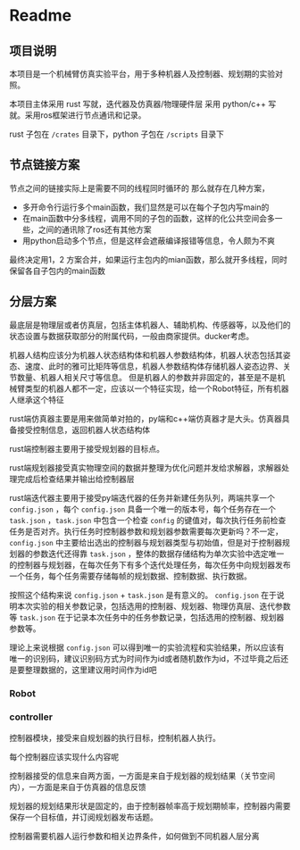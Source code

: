 # Readme

## 项目说明

本项目是一个机械臂仿真实验平台，用于多种机器人及控制器、规划期的实验对照。

本项目主体采用 rust 写就，迭代器及仿真器/物理硬件层 采用 python/c++ 写就。采用ros框架进行节点通讯和记录。

rust 子包在 `/crates` 目录下，python 子包在 `/scripts` 目录下

## 节点链接方案

节点之间的链接实际上是需要不同的线程同时循环的
那么就存在几种方案，

- 多开命令行运行多个main函数，我们显然是可以在每个子包内写main的
- 在main函数中分多线程，调用不同的子包的函数，这样的化公共空间会多一些，之间的通讯除了ros还有其他方案
- 用python启动多个节点，但是这样会遮蔽编译报错等信息，令人颇为不爽

最终决定用1，2 方案合并，如果运行主包内的mian函数，那么就开多线程，同时保留各自子包内的main函数

## 分层方案

最底层是物理层或者仿真层，包括主体机器人、辅助机构、传感器等，以及他们的状态设置与数据获取部分的附属代码，一般由商家提供。ducker考虑。

机器人结构应该分为机器人状态结构体和机器人参数结构体，机器人状态包括其姿态、速度、此时的雅可比矩阵等信息，机器人参数结构体存储机器人姿态边界、关节数量、机器人相关尺寸等信息。
但是机器人的参数并非固定的，甚至是不是机械臂类型的机器人都不一定，应该以一个特征实现，给一个Robot特征，所有机器人继承这个特征

rust端仿真器主要是用来做简单对拍的，py端和c++端仿真器才是大头。仿真器具备接受控制信息，返回机器人状态结构体

rust端控制器主要用于接受规划器的目标点。

rust端规划器接受真实物理空间的数据并整理为优化问题并发给求解器，求解器处理完成后检查结果并输出给控制器层

rust端迭代器主要用于接受py端迭代器的任务并新建任务队列，两端共享一个 `config.json` ，每个 `config.json` 具备一个唯一的版本号，每个任务存在一个 `task.json` ，`task.json` 中包含一个检查 `config` 的键值对，每次执行任务前检查任务是否对齐。执行任务时控制器参数和规划器参数需要每次更新吗？不一定，`config.json` 中主要给出选出的控制器与规划器类型与初始值，但是对于控制器规划器的参数迭代还得靠 `task.json` ，整体的数据存储结构为单次实验中选定唯一的控制器与规划器，在每次任务下有多个迭代处理任务，每次任务中向规划器发布一个任务，每个任务需要存储每帧的规划数据、控制数据、执行数据。

按照这个结构来说 `config.json` + `task.json` 是有意义的。
`config.json` 在于说明本次实验的相关参数记录，包括选用的控制器、规划器、物理仿真层、迭代参数等
`task.json` 在于记录本次任务中的任务参数记录，包括选用的控制器、规划器参数等。

理论上来说根据 `config.json` 可以得到唯一的实验流程和实验结果，所以应该有唯一的识别码，建议识别码方式为时间作为id或者随机数作为id，不过毕竟之后还是要整理数据的，这里建议用时间作为id吧

### Robot

### controller

控制器模块，接受来自规划器的执行目标，控制机器人执行。

每个控制器应该实现什么内容呢

控制器接受的信息来自两方面，一方面是来自于规划器的规划结果（关节空间内），一方面是来自于仿真器的信息反馈

规划器的规划结果形状是固定的，由于控制器帧率高于规划期帧率，控制器内需要保存一个目标值，并订阅规划器发布话题。

控制器需要机器人运行参数和相关边界条件，如何做到不同机器人层分离

